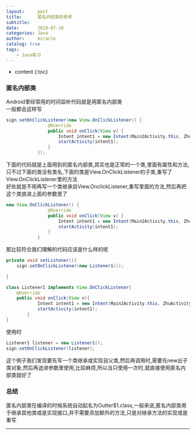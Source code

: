 ```yaml
---
layout:     post
title:      匿名内部类的思考
subtitle:   
date:       2019-07-10
categories: Java
author:     miracle
catalog: true
tags:
    - Java练习
---
```

* content
{:toc}
### 匿名内部类

Android里经常用的时间监听代码就是用匿名内部类  
一般都会这样写 

```java
sign.setOnClickListener(new View.OnClickListener() {
                @Override
                public void onClick(View v) {
                    Intent intent1 = new Intent(Main2Activity.this, ZhuActivity.class);
                    startActivity(intent1);
                }
            });
```


下面的代码就是上面用到的匿名内部类,其实也是正常的一个类,里面有属性和方法,只不过下面的类没有类名,下面的类是View.OnClickListener的子类,重写了View.OnClickListener里的方法  
好处就是不用再写一个类继承自View.OnclickListener,重写里面的方法,然后再把这个类放进上面的参数里了

```java
new View.OnClickListener() {
                @Override
                public void onClick(View v) {
                    Intent intent1 = new Intent(Main2Activity.this, ZhuActivity.class);
                    startActivity(intent1);
                }
            }
```

那比较符合我们理解的代码应该是什么样的呢

```java
private void setListener(){
	sign.setOnClickListener(new Listener1());
	
}
```

```java
class Listener1 implements View.OnClickListener{
	@Override
	public void onClick(View v){
			Intent intent1 = new Intent(Main2Activity.this, ZhuActivity.class);
            startActivity(intent1);
		}
}

```
使用时

```java
Listener1 listener = new Listener1();
sign.setOnClickListener(listener);

```

这个例子我们发现要先写一个类继承或实现自父类,然后再调用时,需要先new出子类对象,然后再送进参数里使用,比较麻烦,所以当只使用一次时,就直接使用匿名内部类就好了


### 总结

匿名内部类在编译的时候系统自动起名为Outter$1.class,一般来说,匿名内部类用于继承其他类或是实现接口,并不需要添加额外的方法,只是对继承方法的实现或是重写


---

